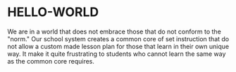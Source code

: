 # HELLO-WORLD
We are in a world that does not embrace those that do not conform to the "norm." Our school system creates a common core of set instruction that do not allow a custom made lesson plan for those that learn in their own unique way. It make it quite frustrating to students who cannot learn the same way as the common core requires.

